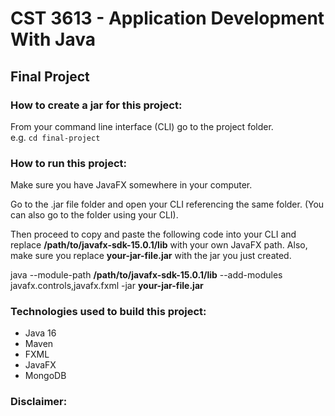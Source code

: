 # CST 3613 - Application Development With Java
## Final Project

### How to create a jar for this project:
From your command line interface (CLI) go to the project folder.
<br /> 
e.g. `cd final-project `

### How to run this project:
Make sure you have JavaFX somewhere in your computer. 

Go to the .jar file folder and open your CLI referencing the same folder. (You can also go to the folder using your CLI).

Then proceed to copy and paste the following code into your CLI 
and replace **/path/to/javafx-sdk-15.0.1/lib** with your own JavaFX path. 
Also, make sure you replace **your-jar-file.jar** with the jar you just created.

java --module-path **/path/to/javafx-sdk-15.0.1/lib**
--add-modules javafx.controls,javafx.fxml -jar **your-jar-file.jar**

### Technologies used to build this project:
* Java 16
* Maven
* FXML 
* JavaFX 
* MongoDB

### Disclaimer: